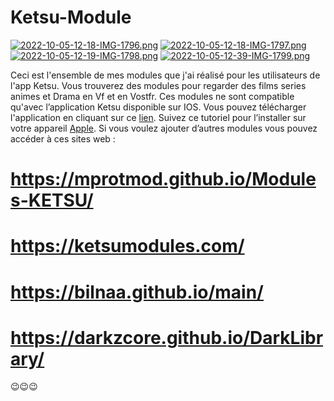 # Ketsu-Module
[![2022-10-05-12-18-IMG-1796.png](https://i.postimg.cc/VNsVZ7Rb/2022-10-05-12-18-IMG-1796.png)](https://postimg.cc/yD5jky2V)
[![2022-10-05-12-18-IMG-1797.png](https://i.postimg.cc/YCXCsPH5/2022-10-05-12-18-IMG-1797.png)](https://postimg.cc/pmFv9qyC)
[![2022-10-05-12-19-IMG-1798.png](https://i.postimg.cc/C5M2XcY2/2022-10-05-12-19-IMG-1798.png)](https://postimg.cc/62SzGL8V)
[![2022-10-05-12-39-IMG-1799.png](https://i.postimg.cc/KYGxxDZn/2022-10-05-12-39-IMG-1799.png)](https://postimg.cc/w1GSkJRv)

Ceci est l'ensemble de mes modules que j'ai réalisé pour les utilisateurs de l'app Ketsu.
Vous trouverez des modules pour regarder des films series animes et Drama en Vf et en Vostfr. Ces modules ne sont compatible qu'avec l’application Ketsu disponible sur IOS. Vous pouvez télécharger l'application en cliquant sur ce [lien](https://ketsu.app/). Suivez ce tutoriel pour l’installer sur votre appareil [Apple](https://youtu.be/dvz6zNP6BUs). Si vous voulez ajouter d’autres modules vous pouvez accéder à ces sites web :

# https://mprotmod.github.io/Modules-KETSU/
# https://ketsumodules.com/
# https://bilnaa.github.io/main/
# https://darkzcore.github.io/DarkLibrary/

😉😉😉
